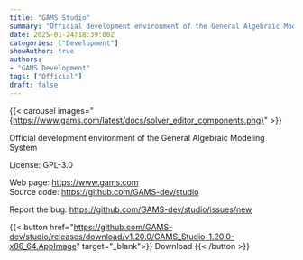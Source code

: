 ```yaml
---
title: "GAMS Studio"
summary: "Official development environment of the General Algebraic Modeling System"
date: 2025-01-24T18:39:00Z
categories: ["Development"]
showAuthor: true
authors:
- "GAMS Development"
tags: ["Official"]
draft: false
---
```


{{< carousel images="{https://www.gams.com/latest/docs/solver_editor_components.png}" >}}

Official development environment of the General Algebraic Modeling System

License: GPL-3.0

Web page: <https://www.gams.com>  
Source code: <https://github.com/GAMS-dev/studio>

Report the bug: <https://github.com/GAMS-dev/studio/issues/new>  

{{< button href="https://github.com/GAMS-dev/studio/releases/download/v1.20.0/GAMS_Studio-1.20.0-x86_64.AppImage" target="_blank">}}
Download
{{< /button >}}